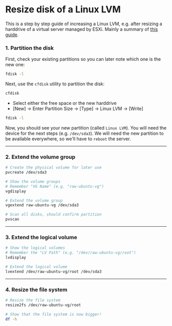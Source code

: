 # Resize disk of a Linux LVM

This is a step by step guide of increasing a Linux LVM, e.g. after resizing a harddrive of a virtual server managed by ESXi. Mainly a summary of [this guide](https://www.rootusers.com/how-to-increase-the-size-of-a-linux-lvm-by-adding-a-new-disk/).

### 1. Partition the disk

First, check your existing partitions so you can later note which one is the new one:

```bash
fdisk -l
```

Next, use the `cfdisk` utility to partition the disk:

```bash
cfdisk
```

- Select either the free space or the new harddrive
- [New] -> Enter Partition Size -> [Type] -> Linux LVM -> [Write]

```bash
fdisk -l
```

Now, you should see your new partition (called `Linux LVM`). You will need the device for the next steps (e.g. `/dev/sda3`). We will need the new partition to be available everywhere, so we'll have to `reboot` the server.

---

### 2. Extend the volume group

```bash
# Create the physical volume for later use
pvcreate /dev/sda3

# Show the volume groups
# Remember "VG Name" (e.g. "raw-ubuntu-vg")
vgdisplay

# Extend the volume group
vgextend raw-ubuntu-vg /dev/sda3

# Scan all disks, should confirm partition
pvscan
```

---

### 3. Extend the logical volume

```bash
# Show the logical volumes
# Remember the "LV Path" (e.g. "/dev/raw-ubuntu-vg/root")
lvdisplay

# Extend the logical volume
lvextend /dev/raw-ubuntu-vg/root /dev/sda3
```

---

### 4. Resize the file system

```bash
# Resize the file system
resize2fs /dev/raw-ubuntu-vg/root

# Show that the file system is now bigger!
df -h
```